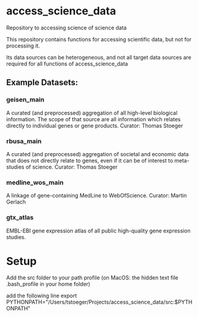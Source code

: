 # access_science_data
Repository to accessing science of science data

This repository contains functions for accessing scientific data, but not for processing it.

Its data sources can be heterogeneous, and not all target data sources are required for all functions of access_science_data

## Example Datasets:

### geisen_main   

A curated (and preprocessed) aggregation of all high-level biological information. The scope of that source are all information which relates directly to individual genes or gene products. Curator: Thomas Stoeger

### rbusa_main

A curated (and preprocessed) aggregation of societal and economic data that does not directly relate to genes, even if it can be of interest to meta-studies of science. Curator: Thomas Stoeger

### medline_wos_main

A linkage of gene-containing MedLine to WebOfScience. Curator: Martin Gerlach

### gtx_atlas

EMBL-EBI gene expression atlas of all public high-quality gene expression studies.


# Setup

Add the src folder to your path profile
(on MacOS:  the hidden text file .bash_profile in your home folder)

add the following line
export PYTHONPATH="/Users/tstoeger/Projects/access_science_data/src:$PYTHONPATH"

